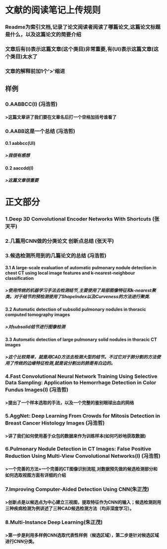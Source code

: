 # 文献的阅读笔记上传规则
### Readme为索引文档,记录了论文阅读者阅读了哪篇论文,这篇论文标题是什么，以及这篇论文的简要介绍
### 文章后有(I)表示这篇文章(这个类目)非常重要,有(UI)表示这篇文章(这个类目)太水了
### 文章的解释前加1个'>'缩进
## 样例

### 0.AABBCC(I) (冯浩哲)
#### >这篇文章讲了我们要在文章名后打一个空格加括号谁看了

### 0.AABB这是一个总结 (冯浩哲)
#### 0.1 aabbcc(UI)
##### >我很有感想
#### 0.2 aaccdd(I)
##### >这篇文章很重要

# 正文部分

### 1.Deep 3D Convolutional Encoder Networks With Shortcuts (张天平)
### 2.几篇用CNN做的分类论文 创新点总结 (张天平)
### 3.候选检测所用到的几篇论文的总结 (冯浩哲)
#### 3.1 A large-scale evaluation of automatic pulmonary nodule detection in chest CT using local image features and k-nearest-neighbour classification 
##### >使用传统的机器学习手法去检测结节,主要使用了局部图像特征和k-nearest聚类。对于结节的预检测使用了ShapeIndex以及Curveness的方法进行聚类.
#### 3.2 Automatic detection of subsolid pulmonary nodules in thoracic computed tomography images
##### >对subsolid结节进行图像检测
#### 3.3 Automatic detection of large pulmonary solid nodules in thoracic CT images 
##### >这个比较简单，就是用CAD方法去检测大型的结节。不过它对于肺分割的方法使用了传统的边缘特征检测,就是说分割出的肺是有白边的。
### 4.Fast Convolutional Neural Network Training Using Selective Data Sampling: Application to Hemorrhage Detection in Color Fundus Images(I) (冯浩哲)
#### >提出了一个样本选取的手法，以及一个完整的鉴别眼球出血的网络
### 5.AggNet: Deep Learning From Crowds for Mitosis Detection in Breast Cancer Histology Images (冯浩哲)
#### >讲了我们如何使用基于众包的数据来作为训练样本(如何巧妙地获取数据)
### 6.Pulmonary Nodule Detection in CT Images: False Positive Reduction Using Multi-View Convolutional Networks(I) (冯浩哲)
#### >一个完善的方法+一个完善的CT图像识别流程,对数据预先做的候选检测部分和如何选取视图方面有详细的介绍
### 7.Improving Computer-Aided Detection Using CNN(朱正茂)
#### >创新点是以候选点为中心建立三视图，提取特征作为CNN的输入；候选检测则用三种疾病检测为例讲述了三种CAD候选检测方法（均非深度学习）。
### 8.Multi-Instance Deep Learning(朱正茂)
#### >第一步是利用多样例CNN选取代表性样例（候选区域），第二步是针对候选区域进行CNN分类。
